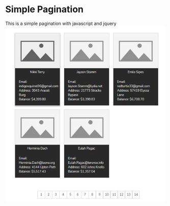 # Simple Pagination
This is a simple pagination with javascript and jquery
![Pagination Example](https://github.com/Jsusx/simple-pagination/blob/main/static/img/example.jpg)
